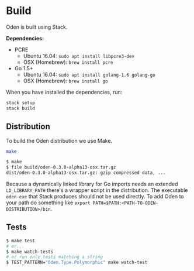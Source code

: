 # Build

Oden is built using Stack.

**Dependencies:**

* PCRE
  - Ubuntu 16.04: `sudo apt install libpcre3-dev`
  - OSX (Homebrew): `brew install pcre`
* Go 1.5+
  - Ubuntu 16.04: `sudo apt install golang-1.6 golang-go`
  - OSX (Homebrew): `brew install go`

When you have installed the dependencies, run:

```bash
stack setup
stack build
```

## Distribution

To build the Oden distribution we use Make.

```bash
make
```

```bash
$ make
$ file build/oden-0.3.0-alpha13-osx.tar.gz
dist/oden-0.3.0-alpha13-osx.tar.gz: gzip compressed data, ...
```

Because a dynamically linked library for Go imports needs an extended
`LD_LIBRARY_PATH` there's a wrapper script in the distribution. The executable
`oden-exe` that Stack produces should not be used directly. To add Oden to
your path do something like `export PATH=$PATH:<PATH-TO-ODEN-DISTRIBUTION>/bin`.

## Tests

```bash
$ make test
# or...
$ make watch-tests
# or run only tests matching a string
$ TEST_PATTERN="Oden.Type.Polymorphic" make watch-test
```
